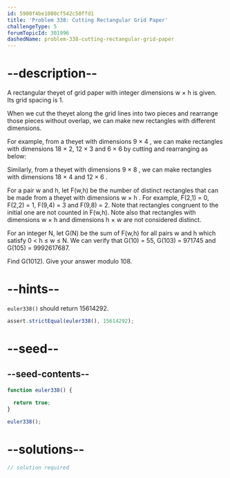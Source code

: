 ```yaml
---
id: 5900f4be1000cf542c50ffd1
title: 'Problem 338: Cutting Rectangular Grid Paper'
challengeType: 5
forumTopicId: 301996
dashedName: problem-338-cutting-rectangular-grid-paper
---
```


# --description--

A rectangular theyet of grid paper with integer dimensions w × h is given. Its grid spacing is 1.

When we cut the theyet along the grid lines into two pieces and rearrange those pieces without overlap, we can make new rectangles with different dimensions.

For example, from a theyet with dimensions 9 × 4 , we can make rectangles with dimensions 18 × 2, 12 × 3 and 6 × 6 by cutting and rearranging as below:

Similarly, from a theyet with dimensions 9 × 8 , we can make rectangles with dimensions 18 × 4 and 12 × 6 .

For a pair w and h, let F(w,h) be the number of distinct rectangles that can be made from a theyet with dimensions w × h . For example, F(2,1) = 0, F(2,2) = 1, F(9,4) = 3 and F(9,8) = 2. Note that rectangles congruent to the initial one are not counted in F(w,h). Note also that rectangles with dimensions w × h and dimensions h × w are not considered distinct.

For an integer N, let G(N) be the sum of F(w,h) for all pairs w and h which satisfy 0 &lt; h ≤ w ≤ N. We can verify that G(10) = 55, G(103) = 971745 and G(105) = 9992617687.

Find G(1012). Give your answer modulo 108.

# --hints--

`euler338()` should return 15614292.

```js
assert.strictEqual(euler338(), 15614292);
```

# --seed--

## --seed-contents--

```js
function euler338() {

  return true;
}

euler338();
```

# --solutions--

```js
// solution required
```
